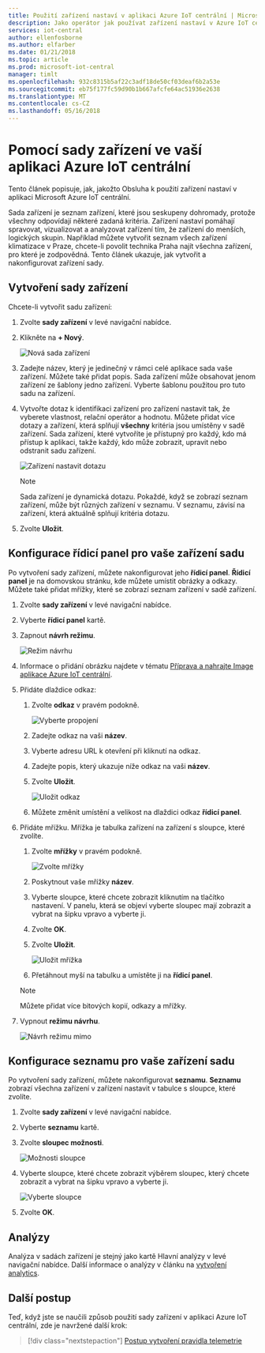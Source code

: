 ```yaml
---
title: Použití zařízení nastaví v aplikaci Azure IoT centrální | Microsoft Docs
description: Jako operátor jak používat zařízení nastaví v Azure IoT centrální aplikaci.
services: iot-central
author: ellenfosborne
ms.author: elfarber
ms.date: 01/21/2018
ms.topic: article
ms.prod: microsoft-iot-central
manager: timlt
ms.openlocfilehash: 932c8315b5af22c3adf18de50cf03deaf6b2a53e
ms.sourcegitcommit: eb75f177fc59d90b1b667afcfe64ac51936e2638
ms.translationtype: MT
ms.contentlocale: cs-CZ
ms.lasthandoff: 05/16/2018
---
```

# <a name="use-device-sets-in-your-azure-iot-central-application"></a>Pomocí sady zařízení ve vaší aplikaci Azure IoT centrální

Tento článek popisuje, jak, jakožto Obsluha k použití zařízení nastaví v aplikaci Microsoft Azure IoT centrální.

Sada zařízení je seznam zařízení, které jsou seskupeny dohromady, protože všechny odpovídají některé zadaná kritéria. Zařízení nastaví pomáhají spravovat, vizualizovat a analyzovat zařízení tím, že zařízení do menších, logických skupin. Například můžete vytvořit seznam všech zařízení klimatizace v Praze, chcete-li povolit technika Praha najít všechna zařízení, pro které je zodpovědná. Tento článek ukazuje, jak vytvořit a nakonfigurovat zařízení sady.

## <a name="create-a-device-set"></a>Vytvoření sady zařízení

Chcete-li vytvořit sadu zařízení:

1. Zvolte **sady zařízení** v levé navigační nabídce.

1. Klikněte na **+ Nový**.

    ![Nová sada zařízení](media/howto-use-device-sets/image1.png)

1. Zadejte název, který je jedinečný v rámci celé aplikace sada vaše zařízení. Můžete také přidat popis. Sada zařízení může obsahovat jenom zařízení ze šablony jedno zařízení. Vyberte šablonu použitou pro tuto sadu na zařízení.

1. Vytvořte dotaz k identifikaci zařízení pro zařízení nastavit tak, že vyberete vlastnost, relační operátor a hodnotu. Můžete přidat více dotazy a zařízení, která splňují **všechny** kritéria jsou umístěny v sadě zařízení. Sada zařízení, které vytvoříte je přístupný pro každý, kdo má přístup k aplikaci, takže každý, kdo může zobrazit, upravit nebo odstranit sadu zařízení.

    ![Zařízení nastavit dotazu](media/howto-use-device-sets/image2.png)

    > [!NOTE]
    > Sada zařízení je dynamická dotazu. Pokaždé, když se zobrazí seznam zařízení, může být různých zařízení v seznamu. V seznamu, závisí na zařízení, která aktuálně splňují kritéria dotazu.

1. Zvolte **Uložit**.

## <a name="configure-the-dashboard-for-your-device-set"></a>Konfigurace řídicí panel pro vaše zařízení sadu

Po vytvoření sady zařízení, můžete nakonfigurovat jeho **řídicí panel**. **Řídicí panel** je na domovskou stránku, kde můžete umístit obrázky a odkazy. Můžete také přidat mřížky, které se zobrazí seznam zařízení v sadě zařízení.

1. Zvolte **sady zařízení** v levé navigační nabídce.

1. Vyberte **řídicí panel** kartě.

1. Zapnout **návrh režimu**.

    ![Režim návrhu](media/howto-use-device-sets/image3.png)

1. Informace o přidání obrázku najdete v tématu [Příprava a nahrajte Image aplikace Azure IoT centrální](howto-prepare-images.md).

1. Přidáte dlaždice odkaz:
    1. Zvolte **odkaz** v pravém podokně.

        ![Vyberte propojení](media/howto-use-device-sets/image6.png)

    1. Zadejte odkaz na vaši **název**.
    1. Vyberte adresu URL k otevření při kliknutí na odkaz.
    1. Zadejte popis, který ukazuje níže odkaz na vaši **název**.
    1. Zvolte **Uložit**.

        ![Uložit odkaz](media/howto-use-device-sets/image7.png)

    1. Můžete změnit umístění a velikost na dlaždici odkaz **řídicí panel**.

1. Přidáte mřížku. Mřížka je tabulka zařízení na zařízení s sloupce, které zvolíte.
    1. Zvolte **mřížky** v pravém podokně.

        ![Zvolte mřížky](media/howto-use-device-sets/image8.png)

    1. Poskytnout vaše mřížky **název**.
    1. Vyberte sloupce, které chcete zobrazit kliknutím na tlačítko nastavení. V panelu, která se objeví vyberte sloupec mají zobrazit a vybrat na šipku vpravo a vyberte ji.
    1. Zvolte **OK**.
    1. Zvolte **Uložit**.

        ![Uložit mřížka](media/howto-use-device-sets/image9.png)

    1. Přetáhnout myší na tabulku a umístěte ji na **řídicí panel**.

    > [!NOTE]
    > Můžete přidat více bitových kopií, odkazy a mřížky.

1. Vypnout **režimu návrhu**.

    ![Návrh režimu mimo](media/howto-use-device-sets/image10.png)

## <a name="configure-the-list-for-your-device-set"></a>Konfigurace seznamu pro vaše zařízení sadu

Po vytvoření sady zařízení, můžete nakonfigurovat **seznamu**. **Seznamu** zobrazí všechna zařízení v zařízení nastavit v tabulce s sloupce, které zvolíte.

1. Zvolte **sady zařízení** v levé navigační nabídce.

1. Vyberte **seznamu** kartě.

1. Zvolte **sloupec možnosti**.

    ![Možnosti sloupce](media/howto-use-device-sets/image11.png)

1. Vyberte sloupce, které chcete zobrazit výběrem sloupec, který chcete zobrazit a vybrat na šipku vpravo a vyberte ji.

    ![Vyberte sloupce](media/howto-use-device-sets/image12.png)

1. Zvolte **OK**.

## <a name="analytics"></a>Analýzy

Analýza v sadách zařízení je stejný jako kartě Hlavní analýzy v levé navigační nabídce. Další informace o analýzy v článku na [vytvoření analytics](howto-create-analytics.md).

## <a name="next-steps"></a>Další postup

Teď, když jste se naučili způsob použití sady zařízení v aplikaci Azure IoT centrální, zde je navržené další krok:

> [!div class="nextstepaction"]
> [Postup vytvoření pravidla telemetrie](howto-create-telemetry-rules.md)
